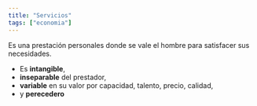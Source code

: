 ```yaml
---
title: "Servicios"
tags: ["economia"]
---
```

Es una prestación personales donde se vale el hombre para satisfacer sus necesidades. 
- Es **intangible**,
- **inseparable** del prestador,
- **variable** en su valor por capacidad, talento, precio, calidad,
- y **perecedero**